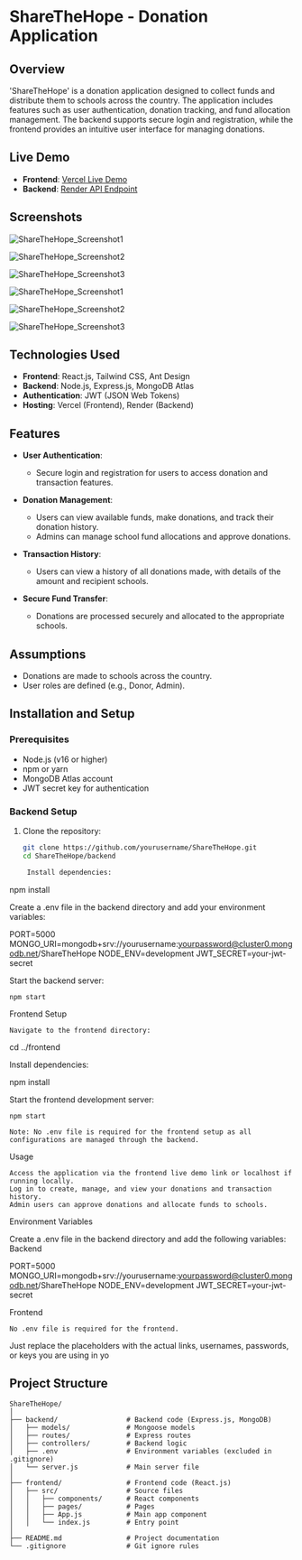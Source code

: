 # ShareTheHope - Donation Application

## Overview

'ShareTheHope' is a donation application designed to collect funds and distribute them to schools across the country. The application includes features such as user authentication, donation tracking, and fund allocation management. The backend supports secure login and registration, while the frontend provides an intuitive user interface for managing donations.

## Live Demo

- **Frontend**: [Vercel Live Demo](https://your-frontend-link.vercel.app/)
- **Backend**: [Render API Endpoint](https://your-backend-api-endpoint.onrender.com)

## Screenshots

![ShareTheHope_Screenshot1](https://github.com/karindragimhan49/ShareTheHope/blob/main/frontend/src/assets/Screenshot%202025-01-22%20200306.png?raw=true)

![ShareTheHope_Screenshot2](https://github.com/karindragimhan49/ShareTheHope/blob/main/frontend/src/assets/Screenshot%202025-01-22%20200419.png?raw=true)

![ShareTheHope_Screenshot3](https://github.com/karindragimhan49/ShareTheHope/blob/main/frontend/src/assets/Screenshot%202025-01-22%20200945.png)

![ShareTheHope_Screenshot1](https://github.com/karindragimhan49/ShareTheHope/blob/main/frontend/src/assets/Screenshot%202025-01-22%20200232.png?raw=true)

![ShareTheHope_Screenshot2](https://github.com/karindragimhan49/ShareTheHope/blob/main/frontend/src/assets/Screenshot%202025-01-23%20220214.png?raw=true)

![ShareTheHope_Screenshot3](https://github.com/karindragimhan49/ShareTheHope/blob/main/frontend/src/assets/Screenshot%202025-01-22%20200232.png?raw=true)

## Technologies Used

- **Frontend**: React.js, Tailwind CSS, Ant Design
- **Backend**: Node.js, Express.js, MongoDB Atlas
- **Authentication**: JWT (JSON Web Tokens)
- **Hosting**: Vercel (Frontend), Render (Backend)

## Features

- **User Authentication**:
  - Secure login and registration for users to access donation and transaction features.
  
- **Donation Management**:
  - Users can view available funds, make donations, and track their donation history.
  - Admins can manage school fund allocations and approve donations.
  
- **Transaction History**:
  - Users can view a history of all donations made, with details of the amount and recipient schools.
  
- **Secure Fund Transfer**:
  - Donations are processed securely and allocated to the appropriate schools.

## Assumptions

- Donations are made to schools across the country.
- User roles are defined (e.g., Donor, Admin).

## Installation and Setup

### Prerequisites

- Node.js (v16 or higher)
- npm or yarn
- MongoDB Atlas account
- JWT secret key for authentication

### Backend Setup

1. Clone the repository:
   ```bash
   git clone https://github.com/yourusername/ShareTheHope.git
   cd ShareTheHope/backend

    Install dependencies:

npm install

Create a .env file in the backend directory and add your environment variables:

PORT=5000
MONGO_URI=mongodb+srv://yourusername:yourpassword@cluster0.mongodb.net/ShareTheHope
NODE_ENV=development
JWT_SECRET=your-jwt-secret

Start the backend server:

    npm start

Frontend Setup

    Navigate to the frontend directory:

cd ../frontend

Install dependencies:

npm install

Start the frontend development server:

    npm start

    Note: No .env file is required for the frontend setup as all configurations are managed through the backend.

Usage

    Access the application via the frontend live demo link or localhost if running locally.
    Log in to create, manage, and view your donations and transaction history.
    Admin users can approve donations and allocate funds to schools.

Environment Variables

Create a .env file in the backend directory and add the following variables:
Backend

PORT=5000
MONGO_URI=mongodb+srv://yourusername:yourpassword@cluster0.mongodb.net/ShareTheHope
NODE_ENV=development
JWT_SECRET=your-jwt-secret

Frontend

    No .env file is required for the frontend.


Just replace the placeholders with the actual links, usernames, passwords, or keys you are using in yo

## Project Structure

```plaintext
ShareTheHope/
│
├── backend/                 # Backend code (Express.js, MongoDB)
│   ├── models/              # Mongoose models
│   ├── routes/              # Express routes
│   ├── controllers/         # Backend logic
│   ├── .env                 # Environment variables (excluded in .gitignore)
│   └── server.js            # Main server file
│
├── frontend/                # Frontend code (React.js)
│   ├── src/                 # Source files
│   │   ├── components/      # React components
│   │   ├── pages/           # Pages
│   │   ├── App.js           # Main app component
│   │   └── index.js         # Entry point
│
├── README.md                # Project documentation
└── .gitignore               # Git ignore rules


